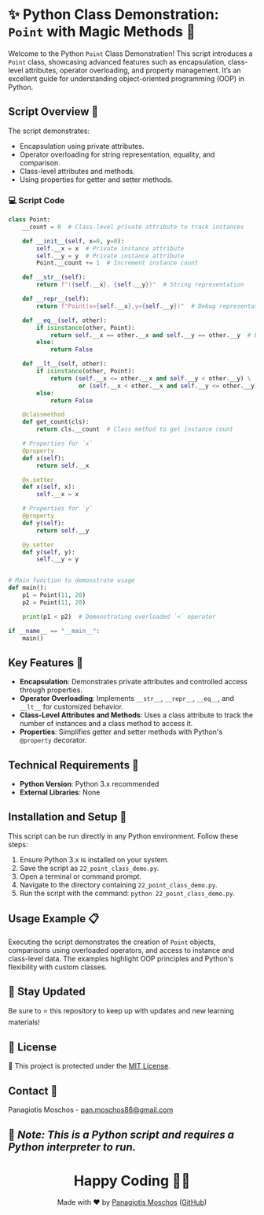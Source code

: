 # ✨ Python Class Demonstration: `Point` with Magic Methods 🔮

Welcome to the Python `Point` Class Demonstration! This script introduces a `Point` class, showcasing advanced features such as encapsulation, class-level attributes, operator overloading, and property management. It’s an excellent guide for understanding object-oriented programming (OOP) in Python.

## Script Overview 📘

The script demonstrates:
- Encapsulation using private attributes.
- Operator overloading for string representation, equality, and comparison.
- Class-level attributes and methods.
- Using properties for getter and setter methods.

### 💻 Script Code

```python
class Point:
    __count = 0  # Class-level private attribute to track instances

    def __init__(self, x=0, y=0):
        self.__x = x  # Private instance attribute
        self.__y = y  # Private instance attribute
        Point.__count += 1  # Increment instance count

    def __str__(self):
        return f"({self.__x}, {self.__y})"  # String representation

    def __repr__(self):
        return f"Point(x={self.__x},y={self.__y})"  # Debug representation

    def __eq__(self, other):
        if isinstance(other, Point):
            return self.__x == other.__x and self.__y == other.__y  # Equality check
        else:
            return False

    def __lt__(self, other):
        if isinstance(other, Point):
            return (self.__x <= other.__x and self.__y < other.__y) \
                    or (self.__x < other.__x and self.__y <= other.__y)  # Comparison
        else:
            return False

    @classmethod
    def get_count(cls):
        return cls.__count  # Class method to get instance count

    # Properties for `x`
    @property
    def x(self):
        return self.__x

    @x.setter
    def x(self, x):
        self.__x = x

    # Properties for `y`
    @property
    def y(self):
        return self.__y

    @y.setter
    def y(self, y):
        self.__y = y


# Main function to demonstrate usage
def main():
    p1 = Point(11, 20)
    p2 = Point(11, 20)

    print(p1 < p2)  # Demonstrating overloaded `<` operator

if __name__ == "__main__":
    main()
```

## Key Features 🌟

- **Encapsulation**: Demonstrates private attributes and controlled access through properties.
- **Operator Overloading**: Implements `__str__`, `__repr__`, `__eq__`, and `__lt__` for customized behavior.
- **Class-Level Attributes and Methods**: Uses a class attribute to track the number of instances and a class method to access it.
- **Properties**: Simplifies getter and setter methods with Python's `@property` decorator.

## Technical Requirements 🔧

- **Python Version**: Python 3.x recommended
- **External Libraries**: None

## Installation and Setup 🚀

This script can be run directly in any Python environment. Follow these steps:

1. Ensure Python 3.x is installed on your system.
2. Save the script as `22_point_class_demo.py`.
3. Open a terminal or command prompt.
4. Navigate to the directory containing `22_point_class_demo.py`.
5. Run the script with the command: `python 22_point_class_demo.py`.

## Usage Example 📋

Executing the script demonstrates the creation of `Point` objects, comparisons using overloaded operators, and access to instance and class-level data. The examples highlight OOP principles and Python's flexibility with custom classes.

## 📢 Stay Updated
Be sure to ⭐ this repository to keep up with updates and new learning materials!

## 📄 License
🔐 This project is protected under the [MIT License](https://mit-license.org/).

## Contact 📧
Panagiotis Moschos - pan.moschos86@gmail.com

🔗 *Note: This is a Python script and requires a Python interpreter to run.*
---
<h1 align="center">Happy Coding 👨‍💻</h1>

<p align="center">
  Made with ❤️ by <a href="https://www.linkedin.com/in/panagiotis-moschos">Panagiotis Moschos</a> (<a href="https://github.com/pmoschos">GitHub</a>)
</p>